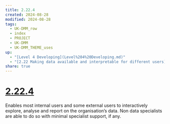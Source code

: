 ```yaml
---
title: 2.22.4
created: 2024-08-28
modified: 2024-08-28
tags:
  - UK-DMM_row
  - index
  - PROJECT
  - UK-DMM
  - UK-DMM_THEME_uses
up:
  - "[Level 4 Developing](Level%204%20Developing.md)"
  - "[2.22 Making data available and interpretable for different users](2.22%20Making%20data%20available%20and%20interpretable%20for%20different%20users.md)"
share: true
---
```

# [2.22.4](2.22.4.md)

Enables most internal users and some external users to interactively explore, analyse and report on the organisation’s data. Non data specialists are able to do so with minimal specialist support, if any.

